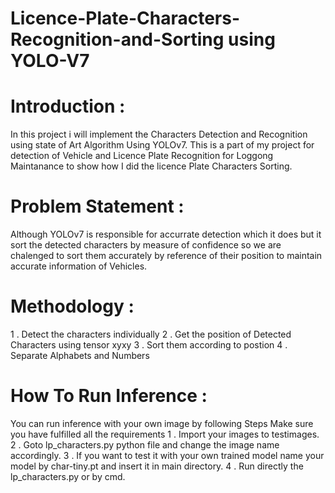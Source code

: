 # Licence-Plate-Characters-Recognition-and-Sorting using YOLO-V7

# Introduction : 
In this project i will implement the Characters Detection and Recognition using state of Art Algorithm Using YOLOv7. This is a part of my project for detection of Vehicle and Licence Plate Recognition for Loggong Maintanance to show how I did the licence Plate Characters Sorting.

# Problem Statement :
Although YOLOv7 is responsible for accurrate detection which it does but it sort the detected characters by measure of confidence so we are chalenged to sort them accurately by reference of their position to maintain accurate information of Vehicles.

# Methodology :
1 . Detect the characters individually
2 . Get the position of Detected Characters using tensor xyxy
3 . Sort them according to postion
4 . Separate Alphabets and Numbers

# How To Run Inference :
You can run inference with your own image by following Steps
Make sure you have fulfilled all the requirements
1 . Import your images to testimages.
2 . Goto lp_characters.py python file and change the image name accordingly.
3 . If you want to test it with your own trained model name your model by char-tiny.pt and insert it in main directory.
4 . Run directly the lp_characters.py or by cmd.
